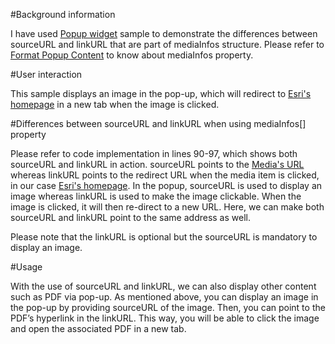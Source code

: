 #Background information

I have used [Popup widget](https://developers.arcgis.com/javascript/jssamples/widget_popupfl.html) sample to demonstrate the differences between sourceURL and linkURL that are part of mediaInfos structure. Please refer to [Format Popup Content](https://developers.arcgis.com/javascript/jshelp/intro_popuptemplate.html) to know about mediaInfos property. 

#User interaction

This sample displays an image in the pop-up, which will redirect to [Esri's homepage](http://www.esri.com/) in a new tab when the image is clicked. 

#Differences between sourceURL and linkURL when using mediaInfos[] property

Please refer to code implementation in lines 90-97, which shows both sourceURL and linkURL in action. sourceURL points to the [Media's URL](http://images6.alphacoders.com/316/316963.jpg) whereas linkURL points to the redirect URL when the media item is clicked, in our case [Esri's homepage](http://www.esri.com/). In the popup, sourceURL is used to display an image whereas linkURL is used to make the image clickable. When the image is clicked, it will then re-direct to a new URL. Here, we can make both sourceURL and linkURL point to the same address as well. 

Please note that the linkURL is optional but the sourceURL is mandatory to display an image.  

#Usage 

With the use of sourceURL and linkURL, we can also display other content such as PDF via pop-up. As mentioned above, you can display an image in the pop-up by providing sourceURL of the image. Then, you can point to the PDF’s hyperlink in the linkURL. This way, you will be able to click the image and open the associated PDF in a new tab.